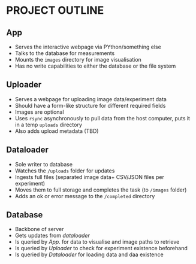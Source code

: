 # PROJECT OUTLINE

## App

- Serves the interactive webpage via PYthon/something else
- Talks to the database for measurements
- Mounts the `images` directory for image visualisation
- Has no write capabilities to either the database or the file system

## Uploader

- Serves a webpage for uploading image data/experiment data
- Should have a form-like structure for different required fields
- Images are optional
- Uses `rsync` asynchronously to pull data from the host computer, puts it in a temp `uploads` directory
- Also adds upload metadata (TBD)

## Dataloader

- Sole writer to database
- Watches the `/uploads` folder for updates
- Ingests full files (separated image data+ CSV/JSON files per experiment)
- Moves them to full storage and completes the task (to `/images` folder)
- Adds an ok or error message to the `/completed` directory

## Database

- Backbone of server
- Gets updates from *dataloader*
- Is queried by *App*. for data to visualise and image paths to retrieve
- Is queried by *Uploader* to check for experiment existence beforehand
- Is queried by *Dataloader* for loading data and daa existence
